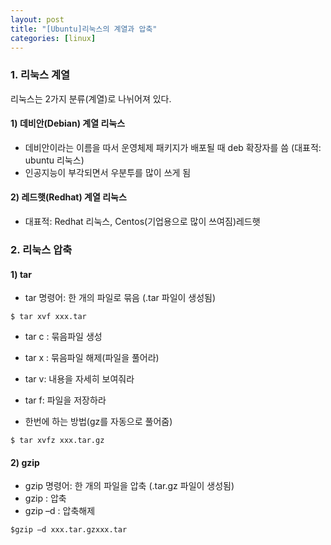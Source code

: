 ```yaml
---
layout: post
title: "[Ubuntu]리눅스의 계열과 압축"
categories: [linux]
---
```




### 1. 리눅스 계열
리눅스는 2가지 분류(계열)로 나뉘어져 있다.



#### 1) 데비안(Debian) 계열 리눅스
- 데비안이라는 이름을 따서 운영체제 패키지가 배포될 때 deb 확장자를 씀 (대표적: ubuntu 리눅스)
- 인공지능이 부각되면서 우분투를 많이 쓰게 됨



#### 2) 레드햇(Redhat) 계열 리눅스
- 대표적: Redhat 리눅스, Centos(기업용으로 많이 쓰여짐)레드햇






### 2. 리눅스 압축
#### 1) tar
- tar 명령어: 한 개의 파일로 묶음  (.tar 파일이 생성됨)
~~~shell
$ tar xvf xxx.tar
~~~


- tar c : 묶음파일 생성
- tar x : 묶음파일 해제(파일을 풀어라)
- tar v: 내용을 자세히 보여줘라
- tar f: 파일을 저장하라



- 한번에 하는 방법(gz를 자동으로 풀어줌)

~~~shell
$ tar xvfz xxx.tar.gz
~~~






#### 2) gzip
- gzip 명령어: 한 개의 파일을 압축 (.tar.gz 파일이 생성됨)
- gzip : 압축
- gzip –d : 압축해제

~~~shell
$gzip –d xxx.tar.gzxxx.tar
~~~


